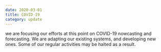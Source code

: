```yaml
---
date: 2020-03-01
title: COVID-19
category: update
---
```


we are focusing our efforts at this point on COVID-19
nowcasting and forecasting. We are adapting our existing systems, and
developing new ones. Some of our regular activities may be halted as a
result.
